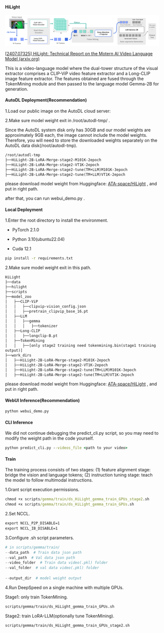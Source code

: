 #### HiLight 

![HiLight模型结构图](./asset/HiLight模型结构图.jpg)

[[2407.07325\] HiLight: Technical Report on the Motern AI Video Language Model (arxiv.org)](https://arxiv.org/abs/2407.07325)

This is a video-language model where the dual-tower structure of the visual extractor comprises a CLIP-ViP video feature extractor and a Long-CLIP image feature extractor. The features obtained are fused through the TokenMining module and then passed to the language model Gemma-2B for generation.

#### AutoDL Deployment(Recommendation)

1.Load our public image on the AutoDL cloud server:



2.Make sure model weight exit in /root/autodl-tmp/ .

Since the AutoDL system disk only has 30GB and our model weights are approximately 9GB each, the image cannot include the model weights. Therefore, you will need to store the downloaded weights separately on the AutoDL data disk(/root/autodl-tmp).

```
/root/autodl-tmp
├──HiLight-2B-LoRA-Merge-stage2-M101K-2epoch
├──HiLight-2B-LoRA-Merge-stage2-VT1K-2epoch
├──HiLight-2B-LoRA-Merge-stage2-tune(TM+LLM)M101K-3epoch
├──HiLight-2B-LoRA-Merge-stage2-tune(TM+LLM)VT1K-2epoch
```

please download model weight from Huggingface: [ATA-space/HiLight](https://huggingface.co/ATA-space/HiLight/tree/main) , and put in right path.

after that, you can run webui_demo.py .

#### Local Deployment

1.Enter the root directory to install the environment. 

- PyTorch 2.1.0

- Python  3.10(ubuntu22.04)

- Cuda  12.1

```cmd
pip install -r requirements.txt
```

2.Make sure model weight exit in this path. 

```
HiLight
├──data
├──hilight
├──scripts
├──model_zoo
│   ├──CLIP-ViP
│   │   ├──clipvip-vision_config.json
│   │   ├──pretrain_clipvip_base_16.pt
│   ├──LLM
│   │   ├──gemma
│   │   │   ├──tokenizer
│   ├──Long-CLIP
│   │   ├──longclip-B.pt
│   ├──TokenMining
│   │   ├──[only stage2 training need tokenmining.bin(stage1 training output)]
├──work_dirs
│   ├──HiLight-2B-LoRA-Merge-stage2-M101K-2epoch
│   ├──HiLight-2B-LoRA-Merge-stage2-VT1K-2epoch
│   ├──HiLight-2B-LoRA-Merge-stage2-tune(TM+LLM)M101K-3epoch
│   ├──HiLight-2B-LoRA-Merge-stage2-tune(TM+LLM)VT1K-2epoch
```

please download model weight from Huggingface: [ATA-space/HiLight](https://huggingface.co/ATA-space/HiLight/tree/main) , and put in right path.

#### WebUI Inference(Recommendation)

```cmd
python webui_demo.py
```

#### CLI Inference

We did not continue debugging the predict_cli.py script, so you may need to modify the weight path in the code yourself.

```cmd
python predict_cli.py --videos_file <path to your video>
```

#### Train

The training process consists of two stages: (1) feature alignment stage: bridge the vision and language tokens; (2) instruction tuning stage: teach the model to follow multimodal instructions.

1.Grant script execution permissions. 

```cmd
chmod +x scripts/gemma/train/ds_HiLight_gemma_train_GPUs_stage2.sh
chmod +x scripts/gemma/train/ds_HiLight_gemma_train_GPUs.sh
```

2.Set NCCL. 

```cmd
export NCCL_P2P_DISABLE=1
export NCCL_IB_DISABLE=1
```

3.Configure .sh script parameters.

```python
# in scripts/gemma/train/
--data_path  # Train data json path
--val_path  # Val data json path
--video_folder  # Train data video(.pkl) folder
--val_folder  # val data video(.pkl) folder

--output_dir  # model weight output
```

4.Run DeepSpeed on a single machine with multiple GPUs. 

Stage1: only train TokenMining. 

```cmd
scripts/gemma/train/ds_HiLight_gemma_train_GPUs.sh
```

Stage2: train LoRA-LLM(optionally tune TokenMining). 

```cmd
scripts/gemma/train/ds_HiLight_gemma_train_GPUs_stage2.sh
```

